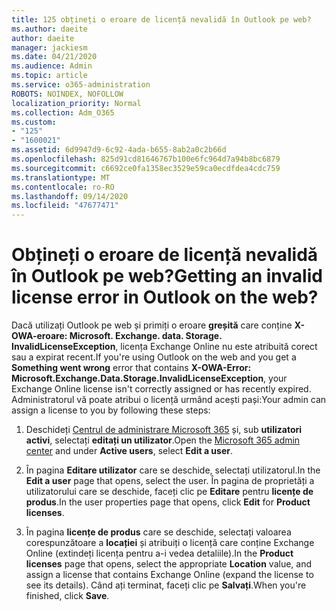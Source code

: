 ```yaml
---
title: 125 obțineți o eroare de licență nevalidă în Outlook pe web?
ms.author: daeite
author: daeite
manager: jackiesm
ms.date: 04/21/2020
ms.audience: Admin
ms.topic: article
ms.service: o365-administration
ROBOTS: NOINDEX, NOFOLLOW
localization_priority: Normal
ms.collection: Adm_O365
ms.custom:
- "125"
- "1600021"
ms.assetid: 6d9947d9-6c92-4ada-b655-8ab2a0c2b66d
ms.openlocfilehash: 825d91cd81646767b100e6fc964d7a94b8bc6879
ms.sourcegitcommit: c6692ce0fa1358ec3529e59ca0ecdfdea4cdc759
ms.translationtype: MT
ms.contentlocale: ro-RO
ms.lasthandoff: 09/14/2020
ms.locfileid: "47677471"
---
```

# <a name="getting-an-invalid-license-error-in-outlook-on-the-web"></a><span data-ttu-id="b3ef8-102">Obțineți o eroare de licență nevalidă în Outlook pe web?</span><span class="sxs-lookup"><span data-stu-id="b3ef8-102">Getting an invalid license error in Outlook on the web?</span></span>

<span data-ttu-id="b3ef8-103">Dacă utilizați Outlook pe web și primiți o eroare **greșită** care conține **X-OWA-eroare: Microsoft. Exchange. data. Storage. InvalidLicenseException**, licența Exchange Online nu este atribuită corect sau a expirat recent.</span><span class="sxs-lookup"><span data-stu-id="b3ef8-103">If you're using Outlook on the web and you get a **Something went wrong** error that contains **X-OWA-Error: Microsoft.Exchange.Data.Storage.InvalidLicenseException**, your Exchange Online license isn't correctly assigned or has recently expired.</span></span> <span data-ttu-id="b3ef8-104">Administratorul vă poate atribui o licență urmând acești pași:</span><span class="sxs-lookup"><span data-stu-id="b3ef8-104">Your admin can assign a license to you by following these steps:</span></span>
  
1. <span data-ttu-id="b3ef8-105">Deschideți [Centrul de administrare Microsoft 365](https://portal.office.com/adminportal/home#/homepage) și, sub **utilizatori activi**, selectați **editați un utilizator**.</span><span class="sxs-lookup"><span data-stu-id="b3ef8-105">Open the [Microsoft 365 admin center](https://portal.office.com/adminportal/home#/homepage) and under **Active users**, select **Edit a user**.</span></span>

2. <span data-ttu-id="b3ef8-106">În pagina **Editare utilizator** care se deschide, selectați utilizatorul.</span><span class="sxs-lookup"><span data-stu-id="b3ef8-106">In the **Edit a user** page that opens, select the user.</span></span> <span data-ttu-id="b3ef8-107">În pagina de proprietăți a utilizatorului care se deschide, faceți clic pe **Editare** pentru **licențe de produs**.</span><span class="sxs-lookup"><span data-stu-id="b3ef8-107">In the user properties page that opens, click **Edit** for **Product licenses**.</span></span>

3. <span data-ttu-id="b3ef8-108">În pagina **licențe de produs** care se deschide, selectați valoarea corespunzătoare a **locației** și atribuiți o licență care conține Exchange Online (extindeți licența pentru a-i vedea detaliile).</span><span class="sxs-lookup"><span data-stu-id="b3ef8-108">In the **Product licenses** page that opens, select the appropriate **Location** value, and assign a license that contains Exchange Online (expand the license to see its details).</span></span> <span data-ttu-id="b3ef8-109">Când ați terminat, faceți clic pe **Salvați**.</span><span class="sxs-lookup"><span data-stu-id="b3ef8-109">When you're finished, click **Save**.</span></span>
